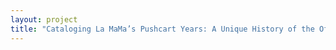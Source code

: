 ```yaml
--- 
layout: project 
title: "Cataloging La MaMa’s Pushcart Years: A Unique History of the Off-Off Broadway Theatre Movement" 
---
```



